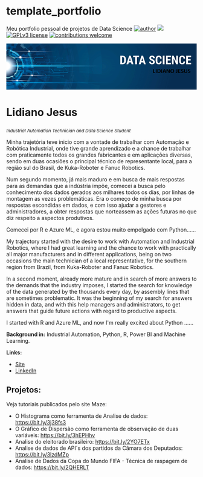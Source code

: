 # template_portfolio
Meu portfolio pessoal de projetos de Data Science 
[![author](https://img.shields.io/badge/author-carlosfab-red.svg)](https://www.linkedin.com/in/carlosfab) [![](https://img.shields.io/badge/python-3.7+-blue.svg)](https://www.python.org/downloads/release/python-365/) [![GPLv3 license](https://img.shields.io/badge/License-GPLv3-blue.svg)](http://perso.crans.org/besson/LICENSE.html) [![contributions welcome](https://img.shields.io/badge/contributions-welcome-brightgreen.svg?style=flat)](https://github.com/carlosfab/data_science/issues)

<p align="center">
  <img src="https://raw.githubusercontent.com/LidianoJesus/template_portfolio/master/Logo%20reposit%C3%B3rio.png" >
</p>

# Lidiano Jesus
<sub>*Industrial Automation Technician and Data Science Student*</sub>

Minha trajetória teve inicio com a vontade de trabalhar com Automação e Robótica Industrial, onde tive grande aprendizado e a chance de trabalhar com praticamente todos os grandes fabricantes e em aplicações diversas, sendo em duas ocasiões o principal técnico de representante local, para a região sul do Brasil, de Kuka-Roboter e Fanuc Robotics.

Num segundo momento, já mais maduro e em busca de mais respostas para as demandas que a indústria impõe, comecei a busca pelo conhecimento dos dados gerados aos milhares todos os dias, por linhas de montagem as vezes problemáticas. Era o começo de minha busca por respostas escondidas em dados, e com isso ajudar a gestores e administradores, a obter respostas que norteassem as ações futuras no que diz respeito a aspectos produtivos.

Comecei por R e Azure ML, e agora estou muito empolgado com Python......    

My trajectory started with the desire to work with Automation and Industrial Robotics, where I had great learning and the chance to work with practically all major manufacturers and in different applications, being on two occasions the main technician of a local representative, for the southern region from Brazil, from Kuka-Roboter and Fanuc Robotics.

In a second moment, already more mature and in search of more answers to the demands that the industry imposes, I started the search for knowledge of the data generated by the thousands every day, by assembly lines that are sometimes problematic. It was the beginning of my search for answers hidden in data, and with this help managers and administrators, to get answers that guide future actions with regard to productive aspects.

I started with R and Azure ML, and now I'm really excited about Python ......

**Background in:** Industrial Automation, Python, R, Power BI and Machine Learning.

**Links:**
* [Site](http://www.mazesistemas.com)
* [LinkedIn](https://www.linkedin.com/in/lidiano-jesus-industrial-automation-9b416116/)


## Projetos:
Veja tutoriais publicados pelo site Maze:

* O Histograma como ferramenta de Analise de dados: https://bit.ly/3j38fs3
* O Gráfico de Dispersão como ferramenta de observação de duas variáveis: https://bit.ly/3hEPHhv
* Analise do eleitorado brasileiro: https://bit.ly/2YO7ETx
* Analise de dados de API´s dos partidos da Câmara dos Deputados: https://bit.ly/3lzdMZp
* Analise de Dados da Copa do Mundo FIFA - Técnica de raspagem de dados: https://bit.ly/2QHERLT 
